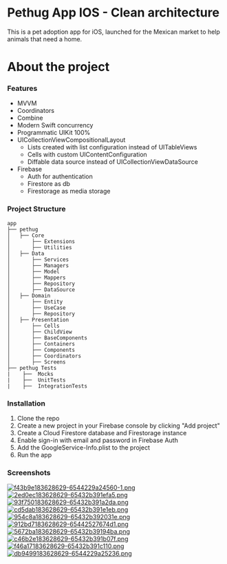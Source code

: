 # Pethug App IOS - Clean architecture
This is a pet adoption app for iOS, launched for the Mexican market to help animals that need a home.
# About the project
### Features
- MVVM
- Coordinators
- Combine
- Modern Swift concurrency
- Programmatic UIKit 100%
- UICollectionViewCompositionalLayout
  - Lists created with list configuration instead of UITableViews
  - Cells with custom UIContentConfiguration
  - Diffable data source instead of UICollectionViewDataSource
- Firebase
  - Auth for authentication
  - Firestore as db
  - Firestorage as media storage

### Project Structure
```
app
├── pethug
│   ├── Core
│       ├── Extensions
│       ├── Utilities
│   ├── Data
│       ├── Services
│       ├── Managers
│       ├── Model
│       ├── Mappers
│       ├── Repository
│       ├── DataSource
│   ├── Domain
│       ├── Entity
│       ├── UseCase
│       ├── Repository
│   ├── Presentation
│       ├── Cells
│       ├── ChildView
│       ├── BaseComponents
│       ├── Containers
│       ├── Components
│       ├── Coordinators
│       ├── Screens
├── pethug Tests
|    ├──  Mocks
|    ├──  UnitTests
|    ├──  IntegrationTests
```
### Installation
1. Clone the repo
2. Create a new project in your Firebase console by clicking "Add project"
3. Create a Cloud Firestore database and Firestorage instance
4. Enable sign-in with email and password in Firebase Auth
5. Add the GoogleService-Info.plist to the project
6. Run the app

### Screenshots
[![f43b9e183628629-6544229a24560-1.png](https://i.postimg.cc/76GZJ1yk/f43b9e183628629-6544229a24560-1.png)](https://postimg.cc/34hTPvRS) 
[![2ed0ec183628629-65432b391efa5.png](https://i.postimg.cc/L5F2qrTt/2ed0ec183628629-65432b391efa5.png)](https://postimg.cc/ZBH12sXn)
[![93f750183628629-65432b391a2da.png](https://i.postimg.cc/6qhJ8TTK/93f750183628629-65432b391a2da.png)](https://postimg.cc/0KrH3kpX)
[![cd5dab183628629-65432b391e1eb.png](https://i.postimg.cc/B6cwgk3c/cd5dab183628629-65432b391e1eb.png)](https://postimg.cc/DJ0gfC88)
[![954c8a183628629-65432b392031e.png](https://i.postimg.cc/XYPMGRNr/954c8a183628629-65432b392031e.png)](https://postimg.cc/LJjQG01S)
[![912bd7183628629-65442527674d1.png](https://i.postimg.cc/fL465Y9Z/912bd7183628629-65442527674d1.png)](https://postimg.cc/cKm9Lgh5)
[![5672ba183628629-65432b39194ba.png](https://i.postimg.cc/hP4NCDfJ/5672ba183628629-65432b39194ba.png)](https://postimg.cc/4nM8yTvZ)
[![c46b2e183628629-65432b391b07f.png](https://i.postimg.cc/mZj51v8T/c46b2e183628629-65432b391b07f.png)](https://postimg.cc/SjXrwtBP)
[![f46a17183628629-65432b391c110.png](https://i.postimg.cc/W409NCdL/f46a17183628629-65432b391c110.png)](https://postimg.cc/zLXwpdw0)
[![db9499183628629-6544229a25236.png](https://i.postimg.cc/QxV09HFq/db9499183628629-6544229a25236.png)](https://postimg.cc/N5q1ZG7y)
